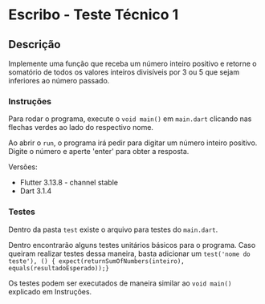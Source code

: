 # Escribo - Teste Técnico 1

## Descrição 

Implemente uma função que receba um número inteiro positivo e retorne o somatório de todos os valores inteiros divisíveis por 3 ou 5 que sejam inferiores ao número passado.

### Instruções

Para rodar o programa, execute o `void main()` em `main.dart` clicando nas flechas verdes ao lado do respectivo nome.

Ao abrir o `run`, o programa irá pedir para digitar um número inteiro positivo. Digite o número e aperte 'enter' para obter a resposta.

Versões:
- Flutter 3.13.8 - channel stable
- Dart 3.1.4

### Testes

Dentro da pasta `test` existe o arquivo para testes do `main.dart`. 

Dentro encontrarão alguns testes unitários básicos para o programa.
Caso queiram realizar testes dessa maneira, basta adicionar um `test('nome do teste'), () { expect(returnSumOfNumbers(inteiro), equals(resultadoEsperado));}`

Os testes podem ser executados de maneira similar ao `void main()` explicado em Instruções.
